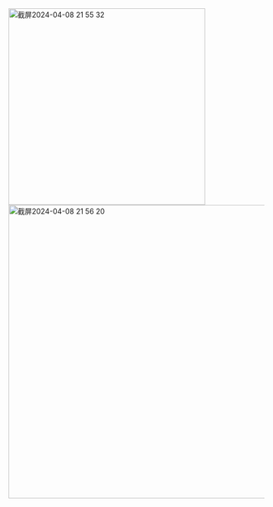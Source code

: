 <img width="387" alt="截屏2024-04-08 21 55 32" src="https://github.com/xkong-study/reggie_delivery_note/assets/100473178/e997d8aa-19ca-48fa-98c9-a539d9b70f07">

<img width="578" alt="截屏2024-04-08 21 56 20" src="https://github.com/xkong-study/reggie_delivery_note/assets/100473178/31e239ca-077c-4f0a-98c5-c34636767b3b">

